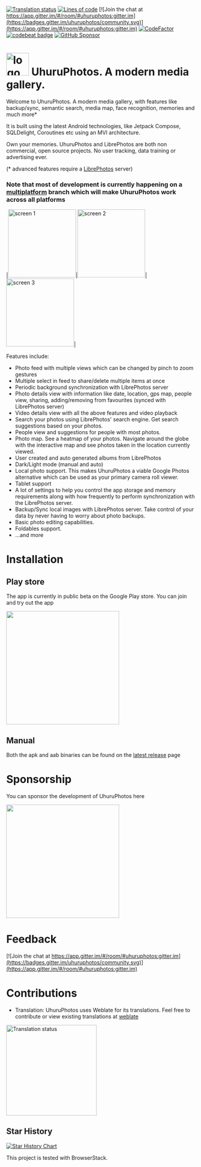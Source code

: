 [![Translation status](https://hosted.weblate.org/widgets/uhuruphotos/-/app-translations/svg-badge.svg)](https://hosted.weblate.org/engage/uhuruphotos/)
[![Lines of code](https://tokei.rs/b1/github/savvasdalkitsis/uhuruphotos-android)](https://github.com/savvasdalkitsis/uhuruphotos-android)
[![Join the chat at https://app.gitter.im/#/room/#uhuruphotos:gitter.im](https://badges.gitter.im/uhuruphotos/community.svg)](https://app.gitter.im/#/room/#uhuruphotos:gitter.im)
[![CodeFactor](https://www.codefactor.io/repository/github/savvasdalkitsis/uhuruphotos-android/badge/main)](https://www.codefactor.io/repository/github/savvasdalkitsis/uhuruphotos-android/overview/main)
<a href="https://codebeat.co/projects/github-com-savvasdalkitsis-uhuruphotos-android-main"><img alt="codebeat badge" src="https://codebeat.co/badges/d1d9d630-3a57-4a81-a1c0-f6e5c4424e16" /></a>
[![GitHub Sponsor](https://img.shields.io/github/sponsors/savvasdalkitsis?label=Sponsor&logo=GitHub)](https://github.com/sponsors/savvasdalkitsis)

# <img src="https://github.com/savvasdalkitsis/uhuruphotos-android/raw/main/foundation/icons/api/src/main/ic_launcher-playstore.png" alt="logo" width = 60px> UhuruPhotos. A modern media gallery.

Welcome to UhuruPhotos. A modern media gallery, with features like backup/sync, semantic search, media map, face recognition, memories and much more*

It is built using the latest Android technologies, like Jetpack Compose, SQLDelight, Coroutines etc using an MVI architecture.

Own your memories. UhuruPhotos and LibrePhotos are both non commercial, open source projects. No user tracking, data training or advertising ever.

(* advanced features require a [LibrePhotos](https://github.com/LibrePhotos/librephotos) server)

### Note that most of development is currently happening on a [multiplatform](https://github.com/savvasdalkitsis/uhuruphotos-android/tree/multiplatform) branch which will make UhuruPhotos work across all platforms

|<img src="https://github.com/savvasdalkitsis/uhuruphotos-android/raw/main/docs/assets/phone-1.png" alt="screen 1" width = 180px>|<img src="https://github.com/savvasdalkitsis/uhuruphotos-android/raw/main/docs/assets/phone-2.png" alt="screen 2" width = 180px>|<img src="https://github.com/savvasdalkitsis/uhuruphotos-android/raw/main/docs/assets/phone-3.png" alt="screen 3" width = 180px>|

Features include:

* Photo feed with multiple views which can be changed by pinch to zoom gestures
* Multiple select in feed to share/delete multiple items at once
* Periodic background synchronization with LibrePhotos server
* Photo details view with information like date, location, gps map, people view, sharing, 
  adding/removing from favourites (synced with LibrePhotos server)
* Video details view with all the above features and video playback
* Search your photos using LibrePhotos' search engine. Get search suggestions based on your photos.
* People view and suggestions for people with most photos.
* Photo map. See a heatmap of your photos. Navigate around the globe with the interactive map and 
  see photos taken in the location currently viewed.
* User created and auto generated albums from LibrePhotos
* Dark/Light mode (manual and auto)
* Local photo support. This makes UhuruPhotos a viable Google Photos alternative which can be 
  used as your primary camera roll viewer.
* Tablet support
* A lot of settings to help you control the app storage and memory requirements along with how 
  frequently to perform synchronization with the LibrePhotos server.
* Backup/Sync local images with LibrePhotos server. Take control of your data by never having to 
  worry about photo backups.
* Basic photo editing capabilities.
* Foldables support.
* ...and more

# Installation

## Play store

The app is currently in public beta on the Google Play store. You can join and try out the app

[<img src="https://play.google.com/intl/en_us/badges/static/images/badges/en_badge_web_generic.png" width=300/>](https://play.google.com/apps/testing/com.savvasdalkitsis.uhuruphotos)

## Manual

Both the apk and aab binaries can be found on the [latest release](https://github.com/savvasdalkitsis/uhuruphotos-android/releases/latest) page

# Sponsorship

You can sponsor the development of UhuruPhotos here

[<img src="https://img.shields.io/github/sponsors/savvasdalkitsis?label=Sponsor&logo=GitHub" width=300/>](https://github.com/sponsors/savvasdalkitsis)

# Feedback

[![Join the chat at https://app.gitter.im/#/room/#uhuruphotos:gitter.im](https://badges.gitter.im/uhuruphotos/community.svg)](https://app.gitter.im/#/room/#uhuruphotos:gitter.im) 

# Contributions

* Translation: UhuruPhotos uses Weblate for its translations. Feel free to contribute or view
existing translations at [weblate](https://hosted.weblate.org/engage/uhuruphotos/)

<a href="https://hosted.weblate.org/engage/uhuruphotos/"><img src="https://hosted.weblate.org/widgets/uhuruphotos/-/open-graph.png" alt="Translation status" width = 240px></a>

## Star History

<a href="https://star-history.com/#savvasdalkitsis/uhuruphotos-android&Date">
  <picture>
    <source media="(prefers-color-scheme: dark)" srcset="https://api.star-history.com/svg?repos=savvasdalkitsis/uhuruphotos-android&type=Date&theme=dark" />
    <source media="(prefers-color-scheme: light)" srcset="https://api.star-history.com/svg?repos=savvasdalkitsis/uhuruphotos-android&type=Date" />
    <img alt="Star History Chart" src="https://api.star-history.com/svg?repos=savvasdalkitsis/uhuruphotos-android&type=Date" />
  </picture>
</a>

This project is tested with BrowserStack.
